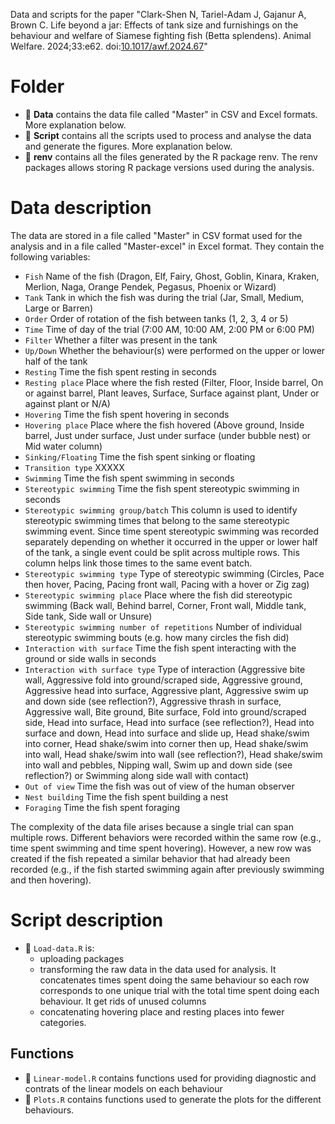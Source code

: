 Data and scripts for the paper "Clark-Shen N, Tariel-Adam J, Gajanur A, Brown C. Life beyond a jar: Effects of tank size and furnishings on the behaviour and welfare of Siamese fighting fish (Betta splendens). Animal Welfare. 2024;33:e62. doi:[10.1017/awf.2024.67](https://doi.org/10.1017/awf.2024.67)"

# Folder

+ 📂 **Data** contains the data file called "Master" in CSV and Excel formats. More explanation below. 
+ 📂 **Script** contains all the scripts used to process and analyse the data and generate the figures. More explanation below. 
+ 📂 **renv** contains all the files generated by the R package renv. The renv packages allows storing R package versions used during the analysis. 

# Data description

The data are stored in a file called "Master" in CSV format used for the analysis and in a file called "Master-excel" in Excel format. They contain the following variables:

- `Fish` Name of the fish (Dragon, Elf, Fairy, Ghost, Goblin, Kinara, Kraken, Merlion, Naga, Orange Pendek, Pegasus, Phoenix or Wizard)
- `Tank` Tank in which the fish was during the trial (Jar, Small, Medium, Large or Barren)
- `Order` Order of rotation of the fish between tanks (1, 2, 3, 4 or 5)
- `Time` Time of day of the trial (7:00 AM, 10:00 AM, 2:00 PM or 6:00 PM)
- `Filter` Whether a filter was present in the tank 
- `Up/Down` Whether the behaviour(s) were performed on the upper or lower half of the tank
- `Resting` Time the fish spent resting in seconds
- `Resting place` Place where the fish rested (Filter, Floor, Inside barrel, On or against barrel, Plant leaves, Surface, Surface against plant, Under or against plant or N/A)
- `Hovering` Time the fish spent hovering in seconds
- `Hovering place` Place where the fish hovered (Above ground, Inside barrel, Just under surface, Just under surface (under bubble nest) or Mid water column)
- `Sinking/Floating` Time the fish spent sinking or floating
- `Transition type` XXXXX
- `Swimming` Time the fish spent swimming in seconds
- `Stereotypic swimming` Time the fish spent stereotypic swimming in seconds
- `Stereotypic swimming group/batch` This column is used to identify stereotypic swimming times that belong to the same stereotypic swimming event. Since time spent stereotypic swimming was recorded separately depending on whether it occurred in the upper or lower half of the tank, a single event could be split across multiple rows. This column helps link those times to the same event batch.
- `Stereotypic swimming type` Type of stereotypic swimming (Circles, Pace then hover, Pacing, Pacing front wall, Pacing with a hover or Zig zag)
- `Stereotypic swimming place` Place where the fish did stereotypic swimming (Back wall, Behind barrel, Corner, Front wall, Middle tank, Side tank, Side wall or Unsure)
- `Stereotypic swimming number of repetitions` Number of individual stereotypic swimming bouts (e.g. how many circles the fish did)
- `Interaction with surface` Time the fish spent interacting with the ground or side walls in seconds 
- `Interaction with surface type` Type of interaction (Aggressive bite wall, Aggressive fold into ground/scraped side, Aggressive ground, Aggressive head into surface, Aggressive plant, Aggressive swim up and down side (see reflection?), Aggressive thrash in surface, Aggressive wall, Bite ground, Bite surface, Fold into ground/scraped side, Head into surface, Head into surface (see reflection?), Head into surface and down, Head into surface and slide up, Head shake/swim into corner, Head shake/swim into corner then up, Head shake/swim into wall, Head shake/swim into wall (see reflection?), Head shake/swim into wall and pebbles, Nipping wall, Swim up and down side (see reflection?) or Swimming along side wall with contact)
- `Out of view` Time the fish was out of view of the human observer
- `Nest building` Time the fish spent building a nest
- `Foraging` Time the fish spent foraging

The complexity of the data file arises because a single trial can span multiple rows. Different behaviors were recorded within the same row (e.g., time spent swimming and time spent hovering). However, a new row was created if the fish repeated a similar behavior that had already been recorded (e.g., if the fish started swimming again after previously swimming and then hovering).

# Script description

+ 📄 `Load-data.R` is:
    - uploading packages
    - transforming the raw data in the data used for analysis. It concatenates times spent doing the same behaviour so each row corresponds to one unique trial with the total time spent doing each behaviour. It get rids of unused columns
    - concatenating hovering place and resting places into fewer categories. 

## Functions

+ 📄 `Linear-model.R` contains functions used for providing diagnostic and contrats of the linear models on each behaviour
+ 📄 `Plots.R` contains functions used to generate the plots for the different behaviours. 



